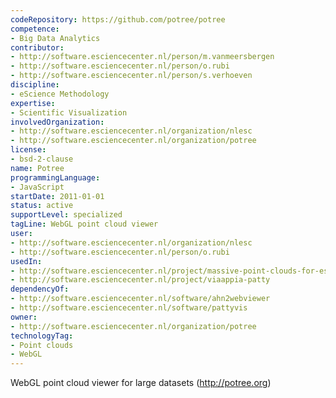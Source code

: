 ```yaml
---
codeRepository: https://github.com/potree/potree
competence:
- Big Data Analytics
contributor:
- http://software.esciencecenter.nl/person/m.vanmeersbergen
- http://software.esciencecenter.nl/person/o.rubi
- http://software.esciencecenter.nl/person/s.verhoeven
discipline:
- eScience Methodology
expertise:
- Scientific Visualization
involvedOrganization:
- http://software.esciencecenter.nl/organization/nlesc
- http://software.esciencecenter.nl/organization/potree
license:
- bsd-2-clause
name: Potree
programmingLanguage:
- JavaScript
startDate: 2011-01-01
status: active
supportLevel: specialized
tagLine: WebGL point cloud viewer 
user:
- http://software.esciencecenter.nl/organization/nlesc
- http://software.esciencecenter.nl/person/o.rubi
usedIn:
- http://software.esciencecenter.nl/project/massive-point-clouds-for-esciences
- http://software.esciencecenter.nl/project/viaappia-patty
dependencyOf: 
- http://software.esciencecenter.nl/software/ahn2webviewer
- http://software.esciencecenter.nl/software/pattyvis
owner: 
- http://software.esciencecenter.nl/organization/potree
technologyTag:
- Point clouds
- WebGL
---
```

WebGL point cloud viewer for large datasets (<http://potree.org>)